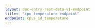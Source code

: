 ```yaml
---
layout: doc-entry-rest-data-v1-endpoint
title:  "cpu temperature endpoint"
endpoint: cpus_id_temperature
---
```

